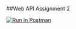 ##Web API Assignment 2

[![Run in Postman](https://run.pstmn.io/button.svg)](https://app.getpostman.com/run-collection/6c8df0500c5805f342f6#?env%5BAssignment%202%20WebAPI%5D=W3sia2V5IjoidXNlcm5hbWUiLCJ2YWx1ZSI6InVjZCIsImVuYWJsZWQiOnRydWV9LHsia2V5IjoicGFzc3dvcmQiLCJ2YWx1ZSI6InBhc3MiLCJlbmFibGVkIjp0cnVlfSx7ImtleSI6InRva2VuIiwidmFsdWUiOiJKV1QgZXlKaGJHY2lPaUpJVXpJMU5pSXNJblI1Y0NJNklrcFhWQ0o5LmV5SnBaQ0k2SW1aaU1tRTRNVFkwTjJVeE1HUmlPV05oWmpVMU5qbGxZbVE0TmpWaU16RTRNMk0yT1Raak1XTWlMQ0oxYzJWeWJtRnRaU0k2SW5WalpDSXNJbWxoZENJNk1UWXhORFE0TURFMk0zMC5JSFZyaFZMbVBMbXFMeHdhZjNwaUhSdElOczV6YnU2QXpiTi1RdzR6WC1JIiwiZW5hYmxlZCI6dHJ1ZX1d)